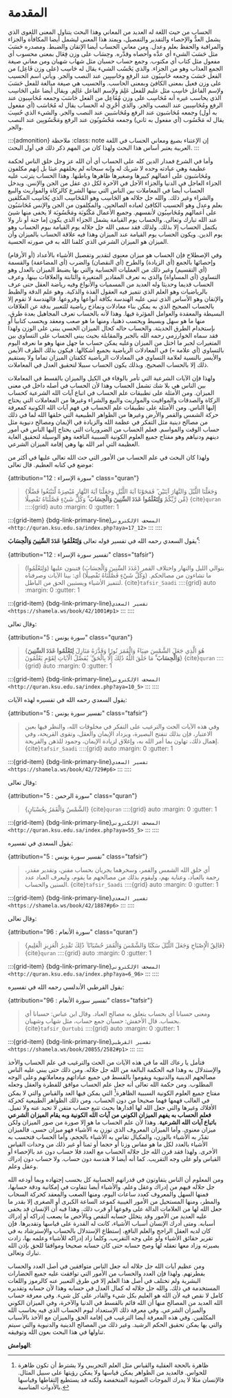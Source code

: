 # المقدمة

الحساب من حيث اللغة له العديد من المعاني وهذا البحث يتناول المعنى اللغوى
الذي يشمل العدُّ والإحصاء والتقدير والتفصيل، ويمتد هذا المعنى ليشمل أيضا
المكافأة والجزاء والمراقبة والحفظ بعلم وعدل. ومن معاني الحساب أيضا
الإتقان والضبط. ومصدره حَسَبَ مثل حَسَبَ الشيء أي عدَّه وأحصاه وقدَّره. وحِسَاب على
وزن فِعَال بمعنى محسوب أي مفعول مثل كتاب أي مكتوب. وجمع حساب حسبان مثل
شهاب شهبان ومن معاني صيغة الجمع العذاب وهو من الجزاء. والذي يَحْسُب الشيء
يقال له حَاسِب (على وزن فَاعِل) من الفعل حَسَبَ وجمعه حَاسِبُون عند الرفع وحَاسِبِين
عند النصب والجر. ويأتي اسم الحسيب على وزن فعيل بمعنى الكافئ وبمعنى
الحاسب. والحسيب هي صيغة مبالغة للفعل حَسَبَ ولإسم الفاعل حَاسِب مثل عليم
للفعل عَلِمَ ولإسم الفاعل عَالِم. ويقال أيضا على الحَاسِب الذي يحاسب غيره أنه
مُحَاسِب على وزن مُفَاعِل من الفعل حَاسَبَ وجمعه مُحَاسِبون عند الرفع ومُحَاسِبين عند
النصب والجر. والذي أُجْرِيَ له الحساب يقال له مُحَاسَب (أي مفعول به أول) وجمعه
مُحَاسَبون عند الرفع ومُحَاسَبين عند النصب والجر. والشيء الذي حُسِبَ يقال له
مَحْسُوب (أي مفعول به ثاني) وجمعه مَحْسُوبُون عند الرفع ومَحْسُوبِين عند النصب
والجر.

:::{admonition} ملاحظة
:class: note
إن الإعتناء بصيغ ومعاني الحساب في اللغة العربية يعتبر أساس هذا البحث ولهذا كان من المهم ذكر ذلك في أول البحث.
:::

وأما في الشرع فمدار الدين كله على الحساب أي أن الله عز وجل خلق الناس
لحكمة عظيمة وهي عبادته وحده لا شريك له وإنه سبحانه لم يخلقهم عبثا بل
إنهم مكلفون ومُحَاسَبون على أعمالهم كبيرها وصغيرها ظاهرها وباطنها. وهذا
الحساب يترتب عليه الجزاء العاجل في الدنيا والجزاء الآجل في الآخرة لكل ذي
عقل من الجن والإنس. ويدخل الحساب أيضا في المعاملات بين الناس التي بينها
الشرع كالزكاة والمواريث والبيع والشراء وغير ذلك. والله جل جلاله هو
الحَاسِب وهو المُحَاسِب الذي يُحَاسِب المكلفين بعلم وعدل وهو الحسيب الكافئ
لعباده الصالحين. والمكلفون من الجن والإنس مُحَاسَبُون على أعمالهم ومُحَاسِبُون
لأنفسهم. وجميع الأعمال مَكْتُوبَة ومَحْسُوبَة لا يخفى منها شيئ عند الله تبارك
وتعالى. والحساب يوم القيامة يشمل الجزاء الذي يكون إما جنة أو نار ولا
يكتمل الحساب إلا بذلك. ولذلك فقد سمى الله جل جلاله يوم القيامة بيوم
الحساب وهو يوم الدين. ويكون الحساب يوم القيامة عند الميزان وهذا فيه
علاقة الحساب بالميزان وأن الميزان هو الميزان الشرعي الذي كلفنا الله به
في صورته الحسية.

وفي الإصطلاح فإن الحساب هو ميزان معنوى لتقدير وتفصيل الأشياء بالأعداد
(أو الأرقام) وإحصائها بالجمع (أي الزيادة) والطرح (أي النقصان) والضرب (أي
المضاعفة) والقسمة (أي التقسيم) وغير ذلك من العمليات الحسابية والتي بها
يضبط الميزان بالعدل وهو التساوي (أي المساواة) والذي به تعرف المقادير
المتغيرة والثابتة والعلاقات بينها. وعرف الحساب قديما وحديثا وله العديد
من المسميات والأنواع وفيه رياضة العقل حتى عرف بالرياضيات وهو العلم الذي تتميز فيه العقول الفذة والذكية.
وهو علم الدقة والظبط والإتقان وهو الأساس الذي تبنى عليه
الهندسة بكافة أنواعها وفروعها. فالهندسة لا تقوم إلا بالحساب الصحيح الذي
به يمكن بناء معادلات ونماذج رياضية للتعبير بدقة عن العلاقات البسيطة
والمعقدة والعوامل المؤثرة فيها. وهذا لأنه بالحساب تعرف المجاهيل بعدة طرق،
منها ما هو سهل وبسيط ويحسب ذهنيا، ومنها ما هو صعب ومعقد ويحسب كتابيا أو
بإستخدام الطرق الحديثة. والحساب حاله كحال الميزان الحسي يبنى على الوزن
ولهذا فقد سماه الخوارزمي رحمه الله بالجبر والمقابلة بحيث يبنى الحساب على
التساوي بين المتغيرات لجبر ما اختل من الميزان وعليه يمكن حساب ما جهل
منها وهو ما نعرفه اليوم بالتساوي (أي علامة `=`) في المعادلات الرياضية
بجميع أشكالها. فيكون بذلك الطرف الأيمن والأيسر بالنسية لعلامة التساوي في
المعادلات الرياضية ككفتان الميزان تماما ولا يستقيم ذلك إلا بالحساب
الصحيح. وبذلك يكون الحساب سبيلا لتحقيق العدل في المعاملات.

ولهذا فإن الآيات الشرعية التي تأمر بالوفاء في الكيل والميزان بالقسط في
المعاملات بين الناس هي بلا شك تشمل الحساب وهذا لأن الحساب في أصله داخل
في معنى الميزان. ومن الأمثلة على تطبيقات علم الحساب في اتباع آيات الله
الشرعية كحساب الزكاة والصدقات والمواقيت والمواريث والبيع والشراء وغيرها
من المعاملات التي يحتاج إليها الناس. ومن الأمثلة على تطبيقات علم الحساب
في فهم آيات الله الكونية كمعرفة حركة الشمس والقمر والأرض وغيرها من
الظواهر الطبيعية التي خلقها الله لما في ذلك من مصالح دينية مثل التفكر في
عظمة الله والزيادة في الإيمان ومصالح دنيوية مثل حساب الوقت والمواسم.
فعلم الحساب من الضروريات التي يحتاج إليها الناس في أمور دينهم ودنياهم
وهو مفتاح جميع العلوم الكونية السببية النافعة وهو الوسيلة لتحقيق الغاية
العظيمة التي أمر الله بها وهي إقامة الميزان الشرعي.

ولهذا كان البحث في علم الحساب من الأمور التي حث الله تعالى عليها في أكثر
من موضع في كتابه العظيم. قال تعالى:

{attribution="سورة الإسراء : 12" class="quran"}
> {وَجَعَلْنَا اللَّيْلَ وَالنَّهَارَ آيَتَيْنِ ۖ فَمَحَوْنَا آيَةَ اللَّيْلِ وَجَعَلْنَا آيَةَ النَّهَارِ مُبْصِرَةً لِّتَبْتَغُوا فَضْلًا مِّن رَّبِّكُمْ **وَلِتَعْلَمُوا عَدَدَ السِّنِينَ وَالْحِسَابَ ۚ** وَكُلَّ شَيْءٍ فَصَّلْنَاهُ تَفْصِيلًا}
> {cite}`quran`
::::{grid} auto
:margin: 0
:gutter: 1

:::{grid-item}
{bdg-link-primary-line}`المصحف الإلكتروني <http://quran.ksu.edu.sa/index.php?aya=17_12>`
:::
::::

يقول السعدي رحمه الله في تفسير قوله تعالى **وَلِتَعْلَمُوا عَدَدَ السِّنِينَ وَالْحِسَابَ ۚ**:

{attribution="تفسير سورة الإسراء : 12" class="tafsir"}
> (وَلِتَعْلَمُوا) بتوالي الليل والنهار واختلاف القمر (عَدَدَ السِّنِينَ وَالْحِسَابَ)
فتبنون عليها ما تشاءون من مصالحكم. (وَكُلَّ شَيْءٍ فَصَّلْنَاهُ تَفْصِيلًا) أي: بينا
الآيات وصرفناه لتتميز الأشياء ويستبين الحق من الباطل.
> {cite}`tafsir_Saadi`
::::{grid} auto
:margin: 0
:gutter: 1

:::{grid-item}
{bdg-link-primary-line}`تفسير السعدي <https://shamela.ws/book/42/1001#p1>`
:::
::::

وقال تعالى:

{attribution="سورة يونس : 5" class="quran"}
> {هُوَ الَّذِي جَعَلَ الشَّمْسَ ضِيَاءً وَالْقَمَرَ نُورًا وَقَدَّرَهُ مَنَازِلَ **لِتَعْلَمُوا عَدَدَ السِّنِينَ وَالْحِسَابَ ۚ** مَا خَلَقَ اللَّهُ ذَٰلِكَ إِلَّا بِالْحَقِّ ۚ يُفَصِّلُ الْآيَاتِ لِقَوْمٍ يَعْلَمُونَ}
> {cite}`quran`
::::{grid} auto
:margin: 0
:gutter: 1

:::{grid-item}
{bdg-link-primary-line}`المصحف الإلكتروني <http://quran.ksu.edu.sa/index.php?aya=10_5>`
:::
::::

يقول السعدي رحمه الله في تفسيره لهذه الآيات:

{attribution="تفسير سورة يونس : 5" class="tafsir"}
> وفي هذه الآيات الحث والترغيب على التفكر
في مخلوقات الله، والنظر فيها بعين الاعتبار، فإن بذلك تنفتح البصيرة،
ويزداد الإيمان والعقل، وتقوى القريحة، وفي إهمال ذلك، تهاون بما أمر الله
به، وإغلاق لزيادة الإيمان، وجمود للذهن والقريحة.
> {cite}`tafsir_Saadi`
::::{grid} auto
:margin: 0
:gutter: 1

:::{grid-item}
{bdg-link-primary-line}`تفسير السعدي <https://shamela.ws/book/42/729#p6>`
:::
::::

وقال تعالى:

{attribution="سورة الرحمن : 5" class="quran"}
> {الشَّمْسُ وَالْقَمَرُ بِحُسْبَانٍ}
> {cite}`quran`
::::{grid} auto
:margin: 0
:gutter: 1

:::{grid-item}
{bdg-link-primary-line}`المصحف الإلكتروني <http://quran.ksu.edu.sa/index.php?aya=55_5>`
:::
::::

يقول السعدي في تفسيره:

{attribution="تفسير سورة يونس : 5" class="tafsir"}
> أي خلق الله الشمس والقمر، وسخرهما يجريان بحساب
مقنن، وتقدير مقدر، رحمة بالعباد، وعناية بهم، وليقوم بذلك من مصالحهم ما
يقوم، وليعرف العباد عدد السنين والحساب.
> {cite}`tafsir_Saadi`
::::{grid} auto
:margin: 0
:gutter: 1

:::{grid-item}
{bdg-link-primary-line}`تفسير السعدي <https://shamela.ws/book/42/1887#p6>`
:::
::::

وقال تعالى:

{attribution="سورة الأنعام : 96" class="quran"}
> {فَالِقُ الْإِصْبَاحِ وَجَعَلَ اللَّيْلَ سَكَنًا وَالشَّمْسَ وَالْقَمَرَ حُسْبَانًا ۚ ذَٰلِكَ تَقْدِيرُ الْعَزِيزِ الْعَلِيمِ}
> {cite}`quran`
::::{grid} auto
:margin: 0
:gutter: 1

:::{grid-item}
{bdg-link-primary-line}`المصحف الإلكتروني <http://quran.ksu.edu.sa/index.php?aya=6_96>`
:::
::::

يقول القرطبي الأندلسي رحمه الله في تفسيره:

{attribution="تفسير سورة الأنعام : 96" class="tafsir"}
> ومعنى حسبانا أي بحساب يتعلق به مصالح العباد.
وقال ابن عباس: حسبانا أي بحساب. قال الأخفش: حسبان جمع حساب، مثل شهاب
وشهبان.
> {cite}`tafsir_Qurtubi`
::::{grid} auto
:margin: 0
:gutter: 1

:::{grid-item}
{bdg-link-primary-line}`تفسير القرطبي <https://shamela.ws/book/20855/2582#p1>`
:::
::::

فتأمل يا رعاك الله ما في هذه الآيات من الحث والترغيب في علم الحساب والأخذ والإستدلال به وهذا فيه
الحكمة البالغة من الله جل جلاله. ومن ذلك حتى يبني عليه الناس مصالحهم
الدينية والدنيوية ويقوموا بالقسط في جميع عباداتهم ومعاملاتهم وعلى الوجه
المطلوب. ومن حكمة الله تعالى أنه جعل علم الحساب موافق للفطرة والعقل
وجعله مفتاح جميع العلوم الكونية السببية الظاهرة[^2] التي يمكن فيها العد
والقياس والتي لا يمكن في الغالب فهمها فهما صحيحا من دون الحساب. ومن ذلك
الظواهر الطبيعية كحركة الأفلاك وغيرها والتي جعل الله لها أقدارها بحيث
تتبع حساب متقن لا تحيد عنه ولا تميل. **فعلم الحساب به يفهم الميزان الكوني
من آيات الله الكونية وبه يقام الميزان الشرعي باتباع آيات الله الشرعية**.
وهذا لأن علم الحساب ما هو إلا صورة من صور الميزان ولكن ميزان معنوى. وأما
الميزان المعروف الذي توزن به الأشياء فهو ميزان حسي. فالميزان تقدّر به
الأشياء بالوزن، والمكيال تقاس به الأشياء بالحجم، وأما الحساب فتحسب به
الأشياء بالعدد لكل ما هو مقاس وزنا أو حجما أو ثمنا أو غير ذلك من وحدات
القياس الأخرى. ولهذا فقد قرن الله جل جلاله الحساب مع العدد فلا حساب دون
عد بالإحصاء أو القياس ولو على وجه التقريب. كما أنه أيضا لا هندسة دون
حساب. ولا حساب دون إدراك وعقل وعلم.

ومن المعلوم أن الناس يتفاوتون في قدراتهم الحسابية كل بحسب إجتهاده وبما
أودعه الله جل جلاله فيهم من إدراك وعقل وعلم. والأشياء أيضا تتفاوت في
إمكانية ودقة حسابها، فمنها السهل والمعروف كعدد ساعات اليوم، ومنها الصعب
والمعقد كحركة السحاب والمطر، ومنها المستحيل من الأمور الغيبية كموعد
الساعة الكبرى أو الصغرى إلا بقدر ما جعل الله لها من العلامات الدالة على وقوعها أو قرب ذلك. 
وهذا فيه أن الإنسان قد يخفى عليه العديد من الأمور وقد يتخلل حسابه
النقص وبالأخص ما يصعب إدراكه أو إدراك أسبابه. ومتى أدرك الإنسان أسباب
الأشياء، كانت له القدرة على قياسها وتقديرها. فإن كان لديه العقل الراجح
والعلم النافع، إستطاع الإستدلال بالحساب والإسترشاد به في تقرير حقائق
الأشياء ولو على وجه التقريب. وكلما زاد إدراكه للأشياء وعلمه بها، زادت
بصيرته وزاد معها تعقله لها وصح حسابه حتى كان حسابه صحيحا وموافقا للحق
بإذن الله تبارك وتعالى.

ومن عظيم آيات الله جل جلاله أنه جعل الناس متوافقين في أصل العدد والحساب
بفطرتهم. ولهذا فإن العدد والحساب من الأمور التي توافقت عليه جميع
الحضارات البشرية ولم تختلف في أصل هذا العلم إلا في طرق التعبير عنه
كالرموز واللغات المستخدمة في ذلك. والله جل جلاله له كمال العدل في حسابه
وهذا لأن حسابه وتقديره كامل لا نقص فيه لأن الله هو العليم بكل شيء
والقادر على كل شيء. وفي معرفة حساب الله العديد من المصالح منها أن الله
قائم بالقسط في الدنيا والآخرة، وفي الميزان الكوني والميزان الشرعي. وفي
معرفة ذلك الإستعداد ليوم الحساب الذي فيه يحاسب الله المكلفين. وفي هذه
المعرفة أيضا الترغيب في إقامة الحق والميزان مع الأخذ بالأسباب والتي بها
يمكن تحقيق الحكم الرشيد. وغير ذلك من المصالح الدينية والدنيوية والتي
سيتم تناولها في هذا البحث بعون الله وتوفيقه.

**الهوامش**:

[^2]: ظاهرة بالحجة العقلية والقياس مثل العلم التجريبي ولا يشترط أن تكون
    ظاهرة للحواس. فالعديد من الظواهر يمكن قياسها ولا يمكن رؤيتها على
    سبيل المثال. فالإنسان مثلا لا يدرك الموجات الصوتية المنخفضة ولكنه قد يستطيع إلتقاطها وقياسها بالأدوات المناسبة.
